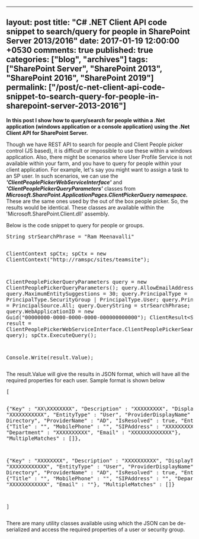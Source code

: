 ---
layout: post
title: "C# .NET Client API code snippet to search/query for people in SharePoint Server 2013/2016"
date: 2017-01-19 12:00:00 +0530
comments: true
published: true
categories: ["blog", "archives"]
tags: ["SharePoint Server", "SharePoint 2013", "SharePoint 2016", "SharePoint 2019"]
permalink: ["/post/c-net-client-api-code-snippet-to-search-query-for-people-in-sharepoint-server-2013-2016"]
  ---
<!-- more -->
<p><strong> In this post I show how to query/search for people within a .Net application (windows application or a console application) using the .Net Client API for SharePoint Server.</strong></p>
<p>Though we have REST API to search for people and Client People picker control (JS based), it is difficult or impossible to use these within a windows application. Also, there might be scenarios where User Profile Service is not available within your farm, and you have to query for people within your client application. For example, let's say you might want to assign a task to an SP user. In such scenarios, we can use the <strong><em>'ClientPeoplePickerWebServiceInterface'</em></strong> and <strong><em>'ClientPeoplePickerQueryParameters'</em></strong> classes from <em><strong>Microsoft.SharePoint.ApplicationPages.ClientPickerQuery namespace.</strong></em> These are the same ones used by the out of the box people picker. So, the results would be identical. These classes are available within the 'Microsoft.SharePoint.Client.dll' assembly.</p>
<p>Below is the code snippet to query for people or groups.</p>
<pre class="brush:js;auto-links:false;toolbar:false" contenteditable="false">String strSearchPhrase = "Ram Meenavalli"

ClientContext spCtx;
spCtx = new ClientContext("http://ramspc/sites/teamsite");

ClientPeoplePickerQueryParameters query = new ClientPeoplePickerQueryParameters();
query.AllowEmailAddresses = true;
query.MaximumEntitySuggestions = 30;
query.PrincipalType = PrincipalType.SecurityGroup | PrincipalType.User;
query.PrincipalSource = PrincipalSource.All;
query.QueryString = strSearchPhrase;
query.WebApplicationID = new Guid("00000000-0000-0000-0000-000000000000");
ClientResult&lt;String&gt; result = ClientPeoplePickerWebServiceInterface.ClientPeoplePickerSearchUser(spCtx, query);
spCtx.ExecuteQuery();

Console.Write(result.Value);</pre>
<p>The result.Value will give the results in JSON format, which will have all the required properties for each user. Sample format is shown below</p>
<pre class="brush:js;auto-links:false;toolbar:false" contenteditable="false">[

{"Key" : "XX\\XXXXXXXX", "Description" : "XXXXXXXXX", "DisplayText" : "XXXXXXXXXXX", "EntityType" : "User",
"ProviderDisplayName" : "Active Directory", "ProviderName" : "AD", "IsResolved" : true, 
"EntityData" : {"Title" : "", "MobilePhone" : "", "SIPAddress" : "XXXXXXXXXXXXX", "Department" : "XXXXXXXXXX", 
"Email" : "XXXXXXXXXXXXX"}, "MultipleMatches" : []}, 

{"Key" : "XXXXXXXX", "Description" : "XXXXXXXXXX", "DisplayText" : "XXXXXXXXXXXX", "EntityType" : "User", 
"ProviderDisplayName" : "Active Directory", "ProviderName" : "AD", "IsResolved" : true, 
"EntityData" : {"Title" : "", "MobilePhone" : "", "SIPAddress" : "", 
"Department" : "XXXXXXXXXXXX", "Email" : ""}, "MultipleMatches" : []}

]</pre>
<p>There are many utility classes available using which the JSON can be de-serialized and access the required properties of a user or security group.</p>
